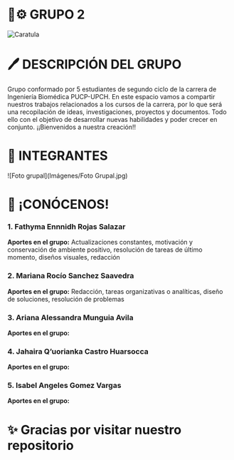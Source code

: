 # 🦾⚙️ GRUPO 2 
![Caratula](Imágenes/Biomakers.jpg)

# 🖊 DESCRIPCIÓN DEL GRUPO
Grupo conformado por 5 estudiantes de segundo ciclo de la carrera de Ingeniería Biomédica PUCP-UPCH. En este espacio vamos a compartir nuestros trabajos relacionados a los cursos de la carrera, por lo que será una recopilación de ideas, investigaciones, proyectos y documentos. Todo ello con el objetivo de desarrollar nuevas habilidades y poder crecer en conjunto. ¡¡Bienvenidos a nuestra creación!!

# 👥️ INTEGRANTES
![Foto grupal](Imágenes/Foto Grupal.jpg)

# 📝 ¡CONÓCENOS!  
### 1. Fathyma Ennnidh Rojas Salazar
**Aportes en el grupo:** Actualizaciones constantes, motivación y conservación de ambiente positivo, resolución de tareas de último momento, diseños visuales, redacción

### 2. Mariana Rocío Sanchez Saavedra
**Aportes en el grupo:** Redacción, tareas organizativas o analíticas, diseño de soluciones, resolución de problemas

### 3. Ariana Alessandra Munguia Avila
**Aportes en el grupo:**

### 4. Jahaira Q’uorianka Castro Huarsocca
**Aportes en el grupo:**

### 5. Isabel Angeles Gomez Vargas
**Aportes en el grupo:**

# ✨️ Gracias por visitar nuestro repositorio
